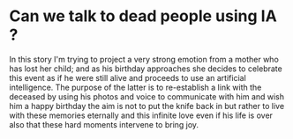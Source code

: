 # Can we talk to dead people using IA ?
In this story I'm trying to project a very strong emotion from a mother who has lost her child; and as his birthday approaches she decides to celebrate this event as if he were still alive and proceeds to use an artificial intelligence. The purpose of the latter is to re-establish a link with the deceased by using his photos and voice to communicate with him and wish him a happy birthday
the aim is not to put the knife back in but rather to live with these memories eternally and this infinite love even if his life is over also that these hard moments intervene to bring joy. 
